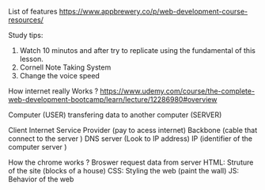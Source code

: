 List of features
https://www.appbrewery.co/p/web-development-course-resources/

Study tips:
1. Watch 10 minutos and after try to replicate using the fundamental of this lesson.
2. Cornell Note Taking System
3. Change the voice speed

How internet really Works ?
https://www.udemy.com/course/the-complete-web-development-bootcamp/learn/lecture/12286980#overview

Computer (USER) transfering data to another computer (SERVER)

Client
Internet Service Provider (pay to acess internet)
Backbone (cable that connect to the server  )
DNS server (Look to IP address)
IP (identifier of the computer server )

How the chrome works ?
Broswer request data from server
    HTML: Struture of the site (blocks of a house)
    CSS: Styling the web (paint the wall)
    JS: Behavior of the web 

